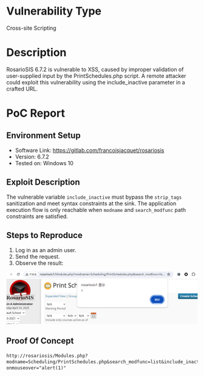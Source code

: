 # Vulnerability Type

Cross-site Scripting

# Description

RosarioSIS 6.7.2 is vulnerable to XSS, caused by improper validation of user-supplied input by the PrintSchedules.php script. A remote attacker could exploit this vulnerability using the include_inactive parameter in a crafted URL.

# PoC Report

 ## Environment Setup

 - Software Link: https://gitlab.com/francoisjacquet/rosariosis
 - Version: 6.7.2
 - Tested on: Windows 10

 ## Exploit Description

The vulnerable variable `include_inactive` must bypass the `strip_tags` sanitization and meet syntax constraints at the sink. The application execution flow is only reachable when `modname` and `search_modfunc` path constraints are satisfied.

 ## Steps to Reproduce

  1. Log in as an admin user.
  2. Send the request.
  3. Observe the result: 

![image](assets/CVE-2020-15718.png)

 ## Proof Of Concept
```
http://rosariosis/Modules.php?modname=Scheduling/PrintSchedules.php&search_modfunc=list&include_inactive=" onmouseover="alert(1)"
```

